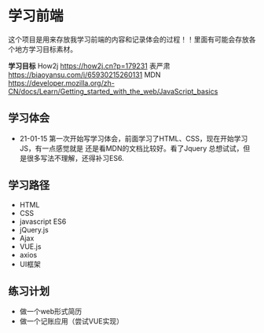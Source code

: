# 学习前端

这个项目是用来存放我学习前端的内容和记录体会的过程！！里面有可能会存放各个地方学习目标素材。

**学习目标**
How2j  <https://how2j.cn?p=179231>
表严肃  <https://biaoyansu.com/i/65930215260131>
MDN    <https://developer.mozilla.org/zh-CN/docs/Learn/Getting_started_with_the_web/JavaScript_basics>

## 学习体会

- 21-01-15
第一次开始写学习体会，前面学习了HTML、CSS，现在开始学习JS，有一点感觉就是 还是看MDN的文档比较好。看了Jquery 总想试试，但是很多写法不理解，还得补习ES6.

## 学习路径

- HTML
- CSS
- javascript ES6
- jQuery.js
- Ajax
- VUE.js
- axios
- UI框架

## 练习计划

- 做一个web形式简历
- 做一个记账应用（尝试VUE实现）
